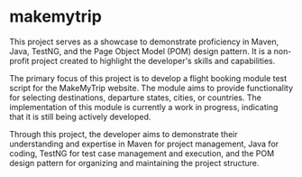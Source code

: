 # makemytrip
This project serves as a showcase to demonstrate proficiency in Maven, Java, TestNG, and the Page Object Model (POM) design pattern. It is a non-profit project created to highlight the developer's skills and capabilities.

The primary focus of this project is to develop a flight booking module test script for the MakeMyTrip website. The module aims to provide functionality for selecting destinations, departure states, cities, or countries. The implementation of this module is currently a work in progress, indicating that it is still being actively developed.

Through this project, the developer aims to demonstrate their understanding and expertise in Maven for project management, Java for coding, TestNG for test case management and execution, and the POM design pattern for organizing and maintaining the project structure.

